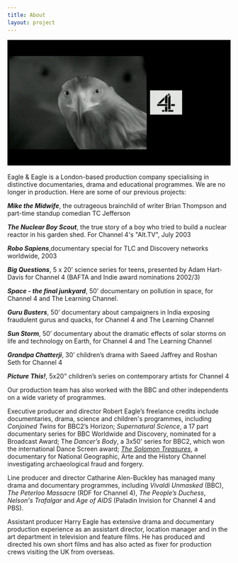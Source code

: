 ```yaml
---
title: About
layout: project
---
```


<img src='/assets/images/eagleLogo.gif' class='img-fluid'>

Eagle & Eagle is a London-based production company specialising in distinctive documentaries, drama and educational programmes. We are no longer in production. Here are some of our previous projects:

_**Mike the Midwife**_, the outrageous brainchild of writer Brian Thompson and part-time standup comedian TC Jefferson

_**The Nuclear Boy Scout**_, the true story of a boy who tried to build a nuclear reactor in his garden shed. For Channel 4's "Alt.TV", July 2003

_**Robo Sapiens**_,documentary special for TLC and Discovery networks worldwide, 2003

_**Big Questions**_, 5 x 20’ science series for teens, presented by Adam Hart-Davis for Channel 4 (BAFTA and Indie award nominations 2002/3)

_**Space - the final junkyard**_, 50’ documentary on pollution in space, for Channel 4 and The Learning Channel.

_**Guru Busters**_, 50’ documentary about campaigners in India exposing fraudulent gurus and quacks, for Channel 4 and The Learning Channel

_**Sun Storm**_, 50’ documentary about the dramatic effects of solar storms on life and technology on Earth, for Channel 4 and The Learning Channel

_**Grandpa Chatterji**_, 30’ children’s drama with Saeed Jaffrey and Roshan Seth for Channel 4

_**Picture This!**_, 5x20" children’s series on contemporary artists for Channel 4

Our production team has also worked with the BBC and other independents on a wide variety of programmes.

Executive producer and director Robert Eagle’s freelance credits include documentaries, drama, science and children's programmes, including _Conjoined Twins_ for BBC2’s Horizon; _Supernatural Science_, a 17 part documentary series for BBC Worldwide and Discovery, nominated for a Broadcast Award; The _Dancer’s Body_, a 3x50’ series for BBC2, which won the international Dance Screen award; <a href="https://www.tv6.co.uk/Productions/Archaeology/60-/The-Solomon-Treasures" target="_blank">_The Solomon Treasures_</a>, a documentary for National Geographic, Arte and the History Channel investigating archaeological fraud and forgery.

Line producer and director Catharine Alen-Buckley has managed many drama and documentary programmes, including _Vivaldi Unmasked_ (BBC), _The Peterloo Massacre_ (RDF for Channel 4), _The People’s Duchess_, _Nelson's Trafalgar_ and _Age of AIDS_ (Paladin Invision for Channel 4 and PBS).

Assistant producer Harry Eagle has extensive drama and documentary production experience as an assistant director, location manager and in the art department in television and feature films. He has produced and directed his own short films and has also acted as fixer for production crews visiting the UK from overseas.

